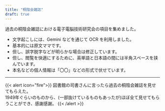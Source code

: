 ```yaml
---
title: "桐陰会雑誌"
draft: true
---
```


過去の桐陰会雑誌における電子電脳技術研究会の項目を集めました。

- 文字起こしには、Gemini などを通じて OCR を利用しました。
- 基本的には原文ママです。
- 但し、誤字脱字などが明らかな場合は修正しています。
- 但し、閲覧を快適にするために、英単語と日本語の間には半角スペースを挟んでいます。
- 本名などの個人情報は「〇〇」などの形式で伏せています。
---
{{< alert icon="fire">}}
図書館の司書さんに言ったら過去の桐陰会雑誌を見せてもらえた。<br>1949年ぐらいのものから、(一部抜けているものもあったが)ほぼ全て見せてもらうことができ、感謝感謝。
{{< /alert >}}